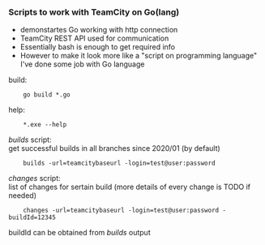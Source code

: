 ### Scripts to work with TeamCity on Go(lang)  
* demonstartes Go working with http connection  
* TeamCity REST API used for communication  
* Essentially bash is enough to get required info  
* However to make it look more like a "script on programming language" I've done some job with Go language  

build:

        go build *.go 

help:

        *.exe --help

*builds* script:  
get successful builds in all branches since 2020/01 (by default)

        builds -url=teamcitybaseurl -login=test@user:password  

*changes* script:  
list of changes for sertain build (more details of every change is TODO if needed)

        changes -url=teamcitybaseurl -login=test@user:password -buildId=12345

buildId can be obtained from *builds* output

